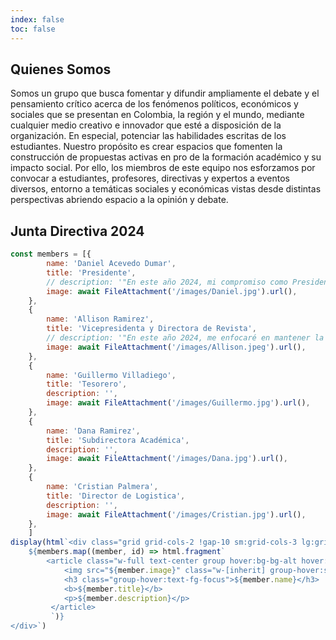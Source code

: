 ```yaml
---
index: false
toc: false
---
```


## Quienes Somos

Somos un grupo que busca fomentar y difundir ampliamente el debate y el pensamiento crítico acerca de los fenómenos políticos, económicos y sociales que se presentan en Colombia, la región y el mundo, mediante cualquier medio creativo e innovador que esté a disposición de la organización. En especial, potenciar las habilidades escritas de los estudiantes. Nuestro propósito es crear espacios que fomenten la construcción de propuestas activas en pro de la formación académico y su impacto social. Por ello, los miembros de este equipo nos esforzamos por convocar a estudiantes, profesores, directivas y expertos a eventos diversos, entorno a temáticas sociales y económicas vistas desde distintas perspectivas abriendo espacio a la opinión y debate.

<h2 class="mt-12 pl-2">Junta Directiva 2024</h2>

```js
const members = [{
        name: 'Daniel Acevedo Dumar',
        title: 'Presidente',
        // description: '"En este año 2024, mi compromiso como Presidente de Ágora es impulsar un espacio de innovación y colaboración, donde cada voz sea escuchada y cada idea tenga el potencial de convertirse en acción."',
        image: await FileAttachment('/images/Daniel.jpg').url(),
    },
    {
        name: 'Allison Ramirez',
        title: 'Vicepresidenta y Directora de Revista',
        // description: '"En este año 2024, me enfocaré en mantener la excelencia editorial y brindarles a los estudiantes la oportunidad de publicar sus investigaciones, análisis y opiniones sobre temas económicos relevantes. La revista es un espacio para que compartan su talento y creatividad y para que sus ideas tengan un impacto en la comunidad"',
        image: await FileAttachment('/images/Allison.jpeg').url(),
    },
    {
        name: 'Guillermo Villadiego',
        title: 'Tesorero',
        description: '',
        image: await FileAttachment('/images/Guillermo.jpg').url(),
    },
    {
        name: 'Dana Ramirez',
        title: 'Subdirectora Académica',
        description: '',
        image: await FileAttachment('/images/Dana.jpg').url(),
    },
    {
        name: 'Cristian Palmera',
        title: 'Director de Logistica',
        description: '',
        image: await FileAttachment('/images/Cristian.jpg').url(),
    },
    ]
display(html`<div class="grid grid-cols-2 !gap-10 sm:grid-cols-3 lg:grid-cols-5 lg:!gap-x-12 lg:!gap-y-16">
    ${members.map((member, id) => html.fragment`
        <article class="w-full text-center group hover:bg-bg-alt hover:shadow-xl ">
            <img src="${member.image}" class="w-[inherit] group-hover:saturate-200 transition-all group-hover:scale-95 ease-out duration-700"/>
            <h3 class="group-hover:text-fg-focus">${member.name}</h3>
            <b>${member.title}</b>
            <p>${member.description}</p>
         </article>
         `)}
</div>`)
```